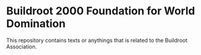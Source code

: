 # Buildroot 2000 Foundation for World Domination

This repository contains texts or anythings that is related to the Buildroot
Association.

